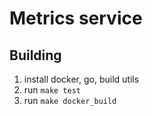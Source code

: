 # Metrics service

## Building
1. install docker, go, build utils
2. run `make test`
3. run `make docker_build`